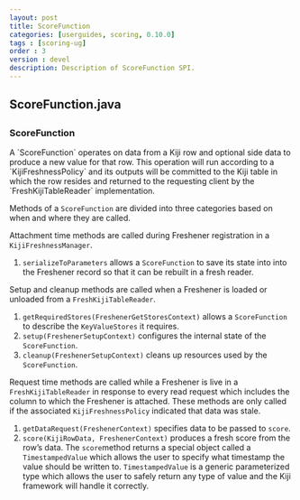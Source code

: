 ```yaml
---
layout: post
title: ScoreFunction
categories: [userguides, scoring, 0.10.0]
tags : [scoring-ug]
order : 3
version : devel
description: Description of ScoreFunction SPI.
---
```


<div id="accordion-container">
  <h2 class="accordion-header"> ScoreFunction.java </h2>
    <div class="accordion-content">
    <script src="http://gist-it.appspot.com/github/kijiproject/kiji-scoring/raw/kiji-scoring-0.10.0/src/main/java/org/kiji/scoring/ScoreFunction.java"> </script>
  </div>
</div>

<h3 style="margin-top:0px;padding-top:10px;"> ScoreFunction </h3>
A `ScoreFunction` operates on data from a Kiji row and optional side data to produce a new value for that row. This operation will run according to a `KijiFreshnessPolicy` and its outputs will be committed to the Kiji table in which the row resides and returned to the requesting client by the `FreshKijiTableReader` implementation.

Methods of a `ScoreFunction` are divided into three categories based on when and where they are called.

Attachment time methods are called during Freshener registration in a `KijiFreshnessManager`.

1. `serializeToParameters` allows a `ScoreFunction` to save its state into into the Freshener record so that it can be rebuilt in a fresh reader.

Setup and cleanup methods are called when a Freshener is loaded or unloaded from a `FreshKijiTableReader`.

1. `getRequiredStores(FreshenerGetStoresContext)` allows a `ScoreFunction` to describe the `KeyValueStores` it requires.
2. `setup(FreshenerSetupContext)` configures the internal state of the `ScoreFunction`.
3. `cleanup(FreshenerSetupContext)` cleans up resources used by the `ScoreFunction`.

Request time methods are called while a Freshener is live in a `FreshKijiTableReader` in response to every read request which includes the column to which the Freshener is attached. These methods are only called if the associated `KijiFreshnessPolicy` indicated that data was stale.

1. `getDataRequest(FreshenerContext)` specifies data to be passed to `score`.
2. `score(KijiRowData, FreshenerContext)` produces a fresh score from the row’s data. The `score`method returns a special object called a `TimestampedValue` which allows the user to specify what timestamp the value should be written to. `TimestampedValue` is a generic parameterized type which allows the user to safely return any type of value and the Kiji framework will handle it correctly.

